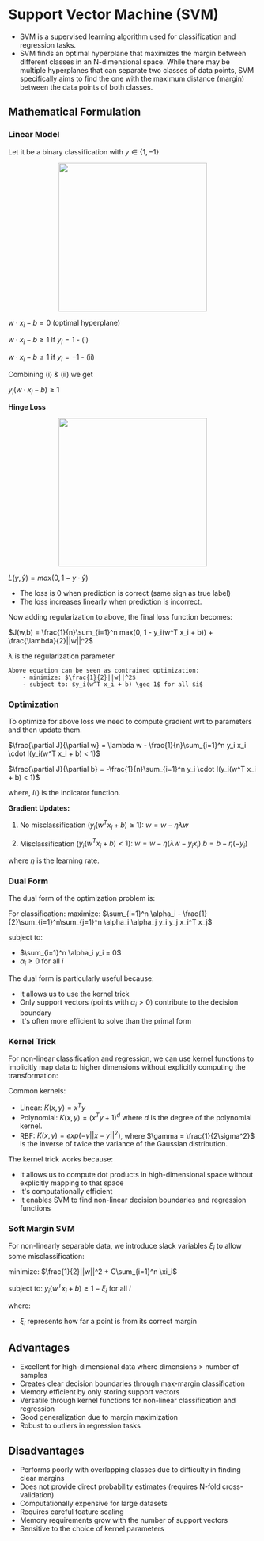 # Support Vector Machine (SVM)

- SVM is a supervised learning algorithm used for classification and regression tasks. 
- SVM finds an optimal hyperplane that maximizes the margin between different classes in an N-dimensional space. While there may be multiple hyperplanes that can separate two classes of data points, SVM specifically aims to find the one with the maximum distance (margin) between the data points of both classes.

## Mathematical Formulation

### Linear Model
Let it be a binary classification with $y \in \{1, -1\}$
<div align='center'>
<img src='https://upload.wikimedia.org/wikipedia/commons/thumb/7/72/SVM_margin.png/960px-SVM_margin.png', width=300, height=300>
</div>

$w \cdot x_i - b = 0$ (optimal hyperplane)

$w \cdot x_i - b \ge 1$ if $y_i = 1$    - (i)

$w \cdot x_i - b \le 1$ if $y_i = -1$   - (ii)

Combining (i) & (ii) we get

$y_i (w \cdot x_i - b) \ge 1$

**Hinge Loss**

<div align='center'>
<img src='https://upload.wikimedia.org/wikipedia/commons/thumb/b/b5/Hinge_loss_vs_zero_one_loss.svg/2560px-Hinge_loss_vs_zero_one_loss.svg.png', width=300, height=300>
</div>


$L(y, \hat{y}) = max(0, 1 - y \cdot \hat{y})$

- The loss is 0 when prediction is correct (same sign as true label)
- The loss increases linearly when prediction is incorrect.

Now adding regularization to above, the final loss function becomes:

$J(w,b) = \frac{1}{n}\sum_{i=1}^n max(0, 1 - y_i(w^T x_i + b)) + \frac{\lambda}{2}||w||^2$

$\lambda$ is the regularization parameter

    Above equation can be seen as contrained optimization:
        - minimize: $\frac{1}{2}||w||^2$
        - subject to: $y_i(w^T x_i + b) \geq 1$ for all $i$

### Optimization
To optimize for above loss we need to compute gradient wrt to parameters and then update them.

$\frac{\partial J}{\partial w} = \lambda w - \frac{1}{n}\sum_{i=1}^n y_i x_i \cdot I(y_i(w^T x_i + b) < 1)$

$\frac{\partial J}{\partial b} = -\frac{1}{n}\sum_{i=1}^n y_i \cdot I(y_i(w^T x_i + b) < 1)$

where,  $I()$ is the indicator function.

**Gradient Updates:**

1. No misclassification ($y_i(w^T x_i + b) \geq 1$):
   $w = w - \eta \lambda w$


2. Misclassification ($y_i(w^T x_i + b) < 1$):
   $w = w - \eta(\lambda w - y_i x_i)$
   $b = b - \eta(-y_i)$

where $\eta$ is the learning rate.


### Dual Form

The dual form of the optimization problem is:

For classification:
maximize: $\sum_{i=1}^n \alpha_i - \frac{1}{2}\sum_{i=1}^n\sum_{j=1}^n \alpha_i \alpha_j y_i y_j x_i^T x_j$

subject to: 
- $\sum_{i=1}^n \alpha_i y_i = 0$
- $\alpha_i \geq 0$ for all $i$

The dual form is particularly useful because:
- It allows us to use the kernel trick
- Only support vectors (points with $\alpha_i > 0$) contribute to the decision boundary
- It's often more efficient to solve than the primal form


### Kernel Trick
For non-linear classification and regression, we can use kernel functions to implicitly map data to higher dimensions without explicitly computing the transformation:

Common kernels:
- Linear: $K(x,y) = x^T y$
- Polynomial: $K(x,y) = (x^T y + 1)^d$ where $d$ is the degree of the polynomial kernel.
- RBF: $K(x,y) = exp(-\gamma ||x-y||^2)$,  where $\gamma = \frac{1}{2\sigma^2}$ is the inverse of twice the variance of the Gaussian distribution. 

The kernel trick works because:
- It allows us to compute dot products in high-dimensional space without explicitly mapping to that space
- It's computationally efficient
- It enables SVM to find non-linear decision boundaries and regression functions

### Soft Margin SVM

For non-linearly separable data, we introduce slack variables $\xi_i$ to allow some misclassification:

minimize: $\frac{1}{2}||w||^2 + C\sum_{i=1}^n \xi_i$

subject to: $y_i(w^T x_i + b) \geq 1 - \xi_i$ for all $i$

where:
- $\xi_i$ represents how far a point is from its correct margin

## Advantages
- Excellent for high-dimensional data where dimensions > number of samples
- Creates clear decision boundaries through max-margin classification
- Memory efficient by only storing support vectors
- Versatile through kernel functions for non-linear classification and regression
- Good generalization due to margin maximization
- Robust to outliers in regression tasks

## Disadvantages
- Performs poorly with overlapping classes due to difficulty in finding clear margins
- Does not provide direct probability estimates (requires N-fold cross-validation)
- Computationally expensive for large datasets
- Requires careful feature scaling
- Memory requirements grow with the number of support vectors
- Sensitive to the choice of kernel parameters
